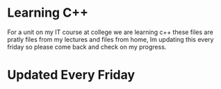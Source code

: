 # Learning C++

For a unit on my IT course at college we are learning c++ these files are pratly files from my lectures and files from home, Im updating this every friday so please come back and check on my progress.

# Updated Every Friday
